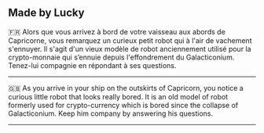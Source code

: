 Made by Lucky 
--------------------------------------------------------------------------------------------------------------


🇫🇷 Alors que vous arrivez à bord de votre vaisseau aux abords de Capricorne, vous remarquez un curieux petit robot qui à l'air de vachement s'ennuyer.
Il s'agit d'un vieux modèle de robot anciennement utilisé pour la crypto-monnaie qui s’ennuie depuis l'effondrement du Galacticonium.
Tenez-lui compagnie en répondant à ses questions.

------------------------------------------------------------------------------------------------------------------------------------------------------------------------------
🇬🇧 As you arrive in your ship on the outskirts of Capricorn, you notice a curious little robot that looks really bored.
It is an old model of robot formerly used for crypto-currency which is bored since the collapse of Galacticonium.
Keep him company by answering his questions.


------------------------------------------------------------------------------------------------------------------------------------------------------------------------------
